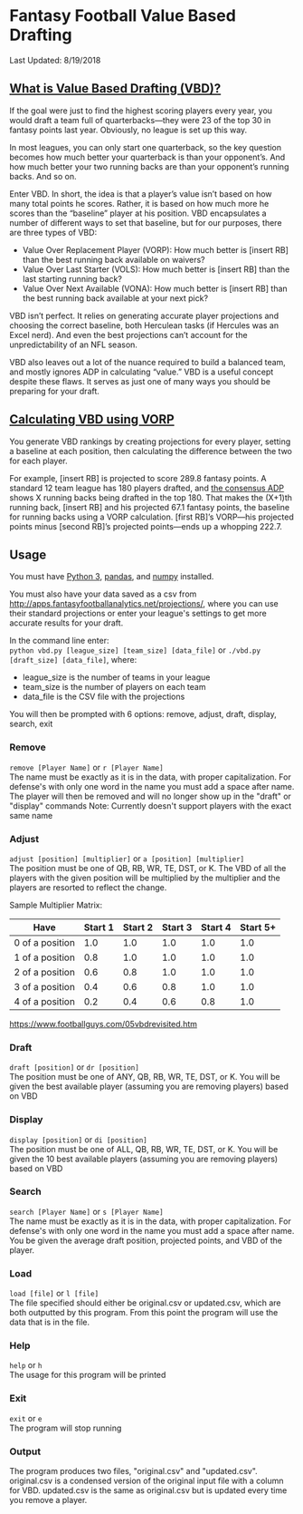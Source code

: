 # Fantasy Football Value Based Drafting
Last Updated: 8/19/2018

## [What is Value Based Drafting (VBD)?](https://www.fantasypros.com/2017/06/what-is-value-based-drafting/)
If the goal were just to find the highest scoring players every year, you would draft a team full of quarterbacks—they were 23 of the top 30 in fantasy points last year. Obviously, no league is set up this way.

In most leagues, you can only start one quarterback, so the key question becomes how much better your quarterback is than your opponent’s. And how much better your two running backs are than your opponent’s running backs. And so on.

Enter VBD. In short, the idea is that a player’s value isn’t based on how many total points he scores. Rather, it is based on how much more he scores than the “baseline” player at his position. VBD encapsulates a number of different ways to set that baseline, but for our purposes, there are three types of VBD:

* Value Over Replacement Player (VORP): How much better is [insert RB] than the best running back available on waivers?
* Value Over Last Starter (VOLS): How much better is [insert RB] than the last starting running back?  
* Value Over Next Available (VONA): How much better is [insert RB] than the best running back available at your next pick?

VBD isn’t perfect. It relies on generating accurate player projections and choosing the correct baseline, both Herculean tasks (if Hercules was an Excel nerd). And even the best projections can’t account for the unpredictability of an NFL season.

VBD also leaves out a lot of the nuance required to build a balanced team, and mostly ignores ADP in calculating “value.” VBD is a useful concept despite these flaws. It serves as just one of many ways you should be preparing for your draft.

## [Calculating VBD using VORP](https://www.fantasypros.com/2017/06/what-is-value-based-drafting/)
You generate VBD rankings by creating projections for every player, setting a baseline at each position, then calculating the difference between the two for each player.

For example, [insert RB] is projected to score 289.8 fantasy points. A standard 12 team league has 180 players drafted, and [the consensus ADP](https://www.fantasypros.com/nfl/adp/qb.php) shows X running backs being drafted in the top 180. That makes the (X+1)th running back, [insert RB] and his projected 67.1 fantasy points, the baseline for running backs using a VORP calculation. [first RB]’s VORP—his projected points minus [second RB]’s projected points—ends up a whopping 222.7.

## Usage

You must have [Python 3](https://www.python.org/downloads/), [pandas](https://pandas.pydata.org/pandas-docs/stable/install.html), and [numpy](https://scipy.org/install.html) installed.  

You must also have your data saved as a csv from http://apps.fantasyfootballanalytics.net/projections/, where you can use their standard
projections or enter your league's settings to get more accurate results for your draft.

In the command line enter:  
```python vbd.py [league_size] [team_size] [data_file]``` or ```./vbd.py [draft_size] [data_file]```, where:
* league_size is the number of teams in your league
* team_size is the number of players on each team
* data_file is the CSV file with the projections

You will then be prompted with 6 options: remove, adjust, draft, display, search, exit

### Remove
```remove [Player Name]``` or ```r [Player Name]```  
The name must be exactly as it is in the data, with proper capitalization. For defense's with only one word in the name you must add a space after name. The player will then be removed and will no longer show up in the "draft" or "display" commands
Note: Currently doesn't support players with the exact same name

### Adjust
```adjust [position] [multiplier]``` or ```a [position] [multiplier]```  
The position must be one of QB, RB, WR, TE, DST, or K. The VBD of all the players with the given position will be multiplied by the
multiplier and the players are resorted to reflect the change.

Sample Multiplier Matrix:

| Have            | Start 1 | Start 2 | Start 3 | Start 4 | Start 5+ |
|-----------------|---------|---------|---------|---------|----------|
| 0 of a position | 1.0     | 1.0     | 1.0     | 1.0     | 1.0      |
| 1 of a position | 0.8     | 1.0     | 1.0     | 1.0     | 1.0      |
| 2 of a position | 0.6     | 0.8     | 1.0     | 1.0     | 1.0      |
| 3 of a position | 0.4     | 0.6     | 0.8     | 1.0     | 1.0      |
| 4 of a position | 0.2     | 0.4     | 0.6     | 0.8     | 1.0      |

https://www.footballguys.com/05vbdrevisited.htm

### Draft
```draft [position]``` or ```dr [position]```  
The position must be one of ANY, QB, RB, WR, TE, DST, or K. You will be given the best available player (assuming you are removing players)
based on VBD

### Display
```display [position]``` or ```di [position]```  
The position must be one of ALL, QB, RB, WR, TE, DST, or K. You will be given the 10 best available players (assuming you are removing players)
based on VBD

### Search
```search [Player Name]``` or ```s [Player Name]```  
The name must be exactly as it is in the data, with proper capitalization. For defense's with only one word in the name you must add a space after name. You be given the average draft position, projected points, and VBD of the player.

### Load
```load [file]``` or ```l [file]```  
The file specified should either be original.csv or updated.csv, which are both outputted by this program. From this point the program will use the data that is in the file.

### Help
```help``` or ```h```  
The usage for this program will be printed

### Exit
```exit``` or ```e```  
The program will stop running

### Output
The program produces two files, "original.csv" and "updated.csv". original.csv is a condensed version of the original input file with a column for VBD.
updated.csv is the same as original.csv but is updated every time you remove a player.
